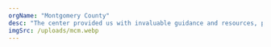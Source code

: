 ```yaml
---
orgName: "Montgomery County"
desc: "The center provided us with invaluable guidance and resources, particularly in navigating company registration, funding opportunities, and connecting with key industry experts. Their support has played a crucial role in refining our business strategy and advancing our therapeutic development efforts. We are excited about the progress we've made and grateful for the community that has helped us along the way."
imgSrc: /uploads/mcm.webp
---
```

